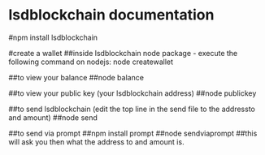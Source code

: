 # lsdblockchain documentation

#npm install lsdblockchain

#create a wallet 
##inside lsdblockchain node package - execute the following command on nodejs: node createwallet

##to view your balance 
##node balance

##to view your public key (your lsdblockchain address)
##node publickey

##to send lsdblockchain (edit the top line in the send file to the addressto and amount)
##node send

##to send via prompt
##npm install prompt 
##node sendviaprompt 
##this will ask you then what the address to and amount is.
